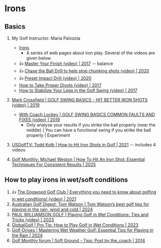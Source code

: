 # Irons

## Basics

1. My Golf Instructor: Maria Palozola
   - [Irons](https://www.mygolfinstructor.com/instruction/irons/)
     * A series of web pages about iron play. Several of the videos are given below.
   - :thumbsup: [Master Your Finish (video) | 2017](https://www.youtube.com/watch?v=G_w0Y0M2pek) -- balance
   - :thumbsup: [Chase the Ball Drill to help stop chunking shots (video) | 2020](https://www.youtube.com/watch?v=RCeEt53YQ3w)
   - :thumbsup: [Preset Impact Drill (video) | 2020](https://www.youtube.com/watch?v=gh0qM_Ocr1E)
   - [How to Take Proper Divots (video) | 2017](https://www.youtube.com/watch?v=waXyhvi9ZqY)
   - [How to Stabilize Your Legs in the Golf Swing (video) | 2017](https://www.youtube.com/watch?v=-GQEq4mo9_k)

1. [Mark Crossfield | GOLF SWING BASICS - HIT BETTER IRON SHOTS (video) | 2019](https://www.youtube.com/watch?v=se3iNaJzquU)
   - [With Coach Lockey | GOLF SWING BASICS COMMON FAULTS AND FIXES (video) | 2019](https://www.youtube.com/watch?v=9nBxMlj0b1M)
     * Only analyse your results if you strike the ball properly (near the middle) | You can have a functional swing if you strike the ball properly | Experiment
1. [USGolfTV: Todd Kolb | How to Hit Iron Shots in Golf | 2021](https://usgolftv.com/instruction/how-to-hit-irons/) -- includes 4 videos
1. [Golf Monthly: Michael Weston | How To Hit An Iron Shot: Essential Techniques For Consistent Results | 2025](https://www.golfmonthly.com/tips/long-game-tips/how-to-hit-an-iron)


## How to play irons in wet/soft conditions

1. :thumbsup: [The Dogwood Golf Club | Everything you need to know about golfing in wet conditions! (video) | 2021](https://www.youtube.com/watch?v=OUWCaNPs9bI)
1. [Australian Golf Digest: Tom Watson | Tom Watson’s best golf tips for playing in the rain, wind and cold | 2024](https://www.australiangolfdigest.com.au/tom-watson-best-golf-tips-for-playing-in-the-rain-wind-cold-bad-weather/)
1. [PAUL WILLIAMSON GOLF | Playing Golf in Wet Conditions: Tips and Tricks (video) | 2023](https://www.youtube.com/watch?v=Ndu4RKMpLL0)
1. [GlobalGolf | Pro Tip: How to Play Golf in Wet Conditions | 2023](https://www.globalgolf.com/articles/play-golf-in-wet-conditions/)
1. [Golf-Drives | Mastering Wet Weather Golf: Essential Tips for Playing in the Rain | 2024](https://www.golf-drives.com/guides/mastering-wet-weather-golf-essential-tips-for-playing-in-the-rain/)
1. [Golf Monthly forum | Soft Ground - Tips: Post by the_coach | 2014](https://forums.golfmonthly.com/threads/soft-ground-tips.71652/#post-1164981)

